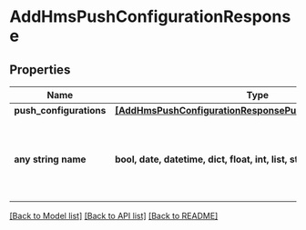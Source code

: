 # AddHmsPushConfigurationResponse


## Properties
Name | Type | Description | Notes
------------ | ------------- | ------------- | -------------
**push_configurations** | [**[AddHmsPushConfigurationResponsePushConfigurationsInner]**](AddHmsPushConfigurationResponsePushConfigurationsInner.md) |  | [optional] 
**any string name** | **bool, date, datetime, dict, float, int, list, str, none_type** | any string name can be used but the value must be the correct type | [optional]

[[Back to Model list]](../README.md#documentation-for-models) [[Back to API list]](../README.md#documentation-for-api-endpoints) [[Back to README]](../README.md)


